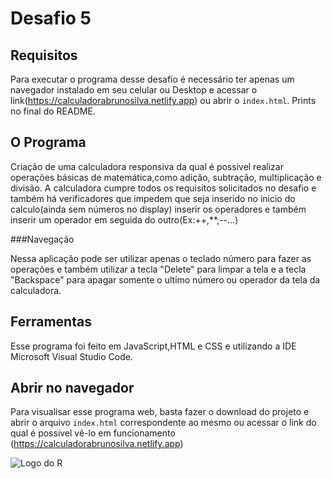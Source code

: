 # Desafio 5

## Requisitos

Para executar o programa desse desafio é necessário ter apenas um navegador instalado em seu celular ou Desktop e acessar o link(https://calculadorabrunosilva.netlify.app) ou abrir o `index.html`.
Prints no final do README.

## O Programa

Criação de uma calculadora responsiva da qual é possivel realizar operações básicas de matemática,como adição, subtração, multiplicação e divisão.
A calculadora cumpre todos os requisitos solicitados no desafio e também há verificadores que impedem que seja inserido no inicio do calculo(ainda sem números no display) inserir os operadores e também inserir um operador em seguida do outro(Ex:++,**,--...)

###Navegação

Nessa aplicação pode ser utilizar apenas o teclado número para fazer as operações e também utilizar a tecla "Delete" para limpar a tela e a tecla "Backspace" para apagar somente o ultimo número ou operador da tela da calculadora.

## Ferramentas

Esse programa foi feito em JavaScript,HTML e CSS e utilizando a IDE Microsoft Visual Studio Code.

## Abrir no navegador

Para visualisar esse programa web, basta fazer o download do projeto e abrir o arquivo `index.html` correspondente ao mesmo ou acessar o link do qual é possivel vê-lo em funcionamento (https://calculadorabrunosilva.netlify.app)

![Logo do R](http://developer.r-project.org/Logo/Rlogo-5.png)
